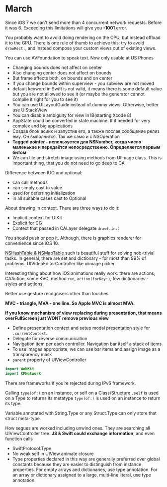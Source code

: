 #  March

Since iOS 7 we can't send more than 4 concurrent network requests.
Before it was 6. Exceeding this limitations will give you **-1001** error.

You probably want to avoid doing rendering on the CPU, but instead offload it to the GPU. There is one rule of thumb to achieve this: try to avoid `drawRect:`, and instead compose your custom views out of existing views.

You can use AVFoundation to speak text. Now only usable at US Phones

- Changing bounds does not affect on center
- Also changing center does not affect on bounds
- But frame affects both, on bounds and on center
- If you change bounds within superview - you subview are not moved
- default keyword in Swift is not valid, it means there is some default value but you are not allowed to see it (or maybe the generator cannot compile it right for you to see it)
- You can use UILayoutGuide instead of dummy views. Otherwise, better use UIStackView
- You can disable ambiguity for view in IB(starting Xcode 8)
- AppState could be converted in state machine. If it needed for very complex and big applications
- Создав блок асинк и запустив его, а также послав сообщение релиз ему. Он выполнится. Так же само и с NSOperation
- **Tagged pointer - используется для NSNumber, когда число маленькое и передаётся непосредственно. Определяется первым битом**
- We can tile and stretch image using methods from UIImage class. This is important thing, that you do not need to go deep to CA

Difference between IUO and optional:

- can call methods
- can simply cast to value
- used for deferring initialization
- in all suitable cases cast to Optional

About drawing in context. There are three ways to do it:

- Implicit context for UIKit
- Explicit for CG
- Context that passed in CALayer delegate `draw(:in:)`

You should push or pop it. Although, there is graphics renderer for convenience since iOS 10.

[NSHashTable & NSMapTable](http://nshipster.com/nshashtable-and-nsmaptable/) such is beautiful stuff for solving nob-trivial tasks. In general, there are set and dictionary - for most than 99% of problems. UIVideoEditorController like uiimage picker.

Interesting thing about how iOS animations really work: there are actions, CAAction, some KVC, method `run`, `action(forKey:)`, few dictionaries - styles and actions.

Better use gesture recognisers other than touches. 

**MVC - triangle, MVA - one line. So Apple MVC is almost MVA.**

**If you know mechanism of view replacing during presentation, that means overFullScreen just WONT remove previous view**

- Define presentation context and setup modal presentation style for `.currentContext`.
- Delegate for reverse communication 
- Navigation item per each controller. Navigation bar itself a stack of items
- To use images appropriate, we can use bar items and assign image as a transparency mask
- `parent` property of UIViewController  

```swift
import WebKit
import CFNetwork
```
There are frameworks if you’re rejected during IPv6 framework.

Calling `type(of:)` on an instance, or self on a Class/Structure `.self` is used on a Type to returns its metatype `type(of:)` is used on an instance to return its type.

Variable annotated with String.Type or any Struct.Type can only store that struct meta-type.

How segues are worked including unwind ones. They are searching all UIViewController tree. **JS & Swift could exchange information**, and even function calls

- SwiftProtocol.Type
- No weak self in UIView animate closure
- Type properties declared in this way are generally preferred over global constants because they are easier to distinguish from instance properties. For empty arrays and dictionaries, use type annotation. For an array or dictionary assigned to a large, multi-line literal, use type annotation.

